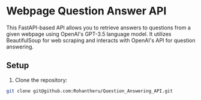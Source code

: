 # Webpage Question Answer API

This FastAPI-based API allows you to retrieve answers to questions from a given webpage using OpenAI's GPT-3.5 language model. It utilizes BeautifulSoup for web scraping and interacts with OpenAI's API for question answering.

## Setup

1. Clone the repository:

```bash
git clone git@github.com:Rohantheru/Question_Answering_API.git
```
